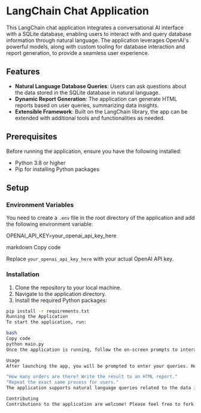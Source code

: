# LangChain Chat Application

This LangChain chat application integrates a conversational AI interface with a SQLite database, enabling users to interact with and query database information through natural language. The application leverages OpenAI's powerful models, along with custom tooling for database interaction and report generation, to provide a seamless user experience.

## Features

- **Natural Language Database Queries**: Users can ask questions about the data stored in the SQLite database in natural language.
- **Dynamic Report Generation**: The application can generate HTML reports based on user queries, summarizing data insights.
- **Extensible Framework**: Built on the LangChain library, the app can be extended with additional tools and functionalities as needed.

## Prerequisites

Before running the application, ensure you have the following installed:

- Python 3.8 or higher
- Pip for installing Python packages

## Setup

### Environment Variables

You need to create a `.env` file in the root directory of the application and add the following environment variable:

OPENAI_API_KEY=your_openai_api_key_here

markdown
Copy code

Replace `your_openai_api_key_here` with your actual OpenAI API key.

### Installation

1. Clone the repository to your local machine.
2. Navigate to the application directory.
3. Install the required Python packages:

```bash
pip install -r requirements.txt
Running the Application
To start the application, run:

bash
Copy code
python main.py
Once the application is running, follow the on-screen prompts to interact with the chat interface.

Usage
After launching the app, you will be prompted to enter your queries. Here are some example queries you can start with:

"How many orders are there? Write the result to an HTML report."
"Repeat the exact same process for users."
The application supports natural language queries related to the data in the SQLite database, so feel free to experiment with different questions.

Contributing
Contributions to the application are welcome! Please feel free to fork the repository, make changes, and submit pull requests.

